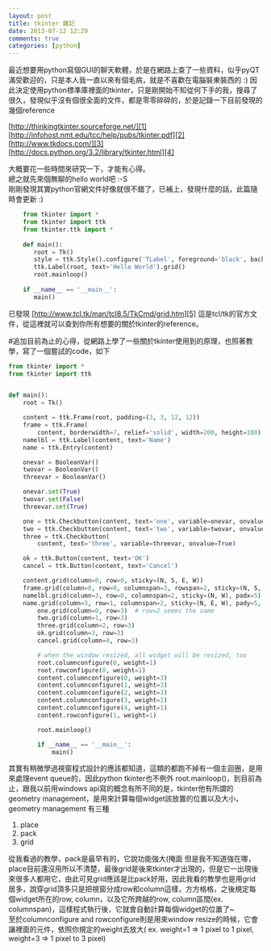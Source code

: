 ```yaml
---
layout: post
title: tkinter 雜記
date: 2013-07-12 12:29
comments: true
categories: [python]
---
```



最近想要用python寫個GUI的聊天軟體，於是在網路上查了一些資料，似乎pyQT滿受歡迎的，只是本人我一直以來有個毛病，就是不喜歡在電腦裝東裝西的 :) 因此決定使用python標準庫裡面的tkinter，只是剛開始不知從何下手的我，搜尋了很久，發現似乎沒有個很全面的文件，都是零零碎碎的，於是記錄一下目前發現的幾個reference  
  
[http://thinkingtkinter.sourceforge.net/][1]  
[http://infohost.nmt.edu/tcc/help/pubs/tkinter.pdf][2]  
[http://www.tkdocs.com/][3]  
[http://docs.python.org/3.2/library/tkinter.html][4]  
  
大概要花一些時間來研究一下，才能有心得。  
總之就先來個無聊的hello world吧 :-S  
剛剛發現其實python官網文件好像就很不錯了，已補上，發現什麼的話，此篇隨時會更新 :)  
  
```python
	from tkinter import *  
	from tkinter import ttk  
	from tkinter.ttk import *  
	  
	def main():  
	   root = Tk()  
	   style = ttk.Style().configure('TLabel', foreground='black', background='green')  
	   ttk.Label(root, text='Hello World').grid()  
	   root.mainloop()  
	  
	if __name__ == '__main__':  
	   main()  
```

已發現 [http://www.tcl.tk/man/tcl8.5/TkCmd/grid.htm][5] 這是tcl/tk的官方文件，從這裡就可以查到你所有想要的關於tkinter的reference。  
  
#追加目前為止的心得，從網路上學了一些關於tkinter使用到的原理，也照著教學，寫了一個嘗試的code，如下

```python
from tkinter import *
from tkinter import ttk


def main():
    root = Tk()

    content = ttk.Frame(root, padding=(3, 3, 12, 12))
    frame = ttk.Frame(
        content, borderwidth=7, relief='solid', width=200, height=100)
    namelbl = ttk.Label(content, text='Name')
    name = ttk.Entry(content)

    onevar = BooleanVar()
    twovar = BooleanVar()
    threevar = BooleanVar()

    onevar.set(True)
    twovar.set(False)
    threevar.set(True)

    one = ttk.Checkbutton(content, text='one', variable=onevar, onvalue=True)
    two = ttk.Checkbutton(content, text='two', variable=twovar, onvalue=True)
    three = ttk.Checkbutton(
        content, text='three', variable=threevar, onvalue=True)

    ok = ttk.Button(content, text='OK')
    cancel = ttk.Button(content, text='Cancel')

    content.grid(column=0, row=0, sticky=(N, S, E, W))
    frame.grid(column=0, row=0, columnspan=3, rowspan=2, sticky=(N, S, E, W))
    namelbl.grid(column=3, row=0, columnspan=2, sticky=(N, W), padx=5)
    name.grid(column=3, row=1, columnspan=2, sticky=(N, E, W), pady=5, padx=5)
        one.grid(column=0, row=3)  # row=2 seems the same
        two.grid(column=1, row=3)
        three.grid(column=2, row=3)
        ok.grid(column=3, row=3)
        cancel.grid(column=4, row=3)

        # when the window resized, all widget will be resized, too
        root.columnconfigure(0, weight=1)
        root.rowconfigure(0, weight=1)
        content.columnconfigure(0, weight=3)
        content.columnconfigure(1, weight=3)
        content.columnconfigure(2, weight=3)
        content.columnconfigure(3, weight=1)
        content.columnconfigure(4, weight=1)
        content.rowconfigure(1, weight=1)

        root.mainloop()

        if __name__ == '__main__':
            main()
```

其實有稍微學過視窗程式設計的應該都知道，這類的都跑不掉有一個主迴圈，是用來處理event queue的，因此python tkinter也不例外 root.mainloop()，到目前為止，跟我以前用windows api寫的概念有所不同的是，tkinter他有所謂的 geometry management，是用來計算每個widget該放置的位置以及大小，geometry management 有三種  

1. place
2. pack
3. grid

從我看過的教學，pack是最早有的，它說功能強大(掩面 但是我不知道強在哪，place目前還沒用所以不清楚，最後grid是後來tkinter才出現的，但是它一出現後來很多人都用它，由此可見grid應該是比pack好用，因此我看的教學也是用grid居多，說穿grid頂多只是把視窗分成row和column這樣，方方格格，之後規定每個widget所在的row, column，以及它所跨越的row, column區間(ex. columnspan)，這樣程式執行後，它就會自動計算每個widget的位置了~  
至於columnconfigure and rowconfigure則是用來window resize的時候，它會讓裡面的元件，依照你規定的weight去放大( ex. weight=1 => 1 pixel to 1 pixel,  weight=3 => 1 pixel to 3 pixel)  
  


[1]: http://thinkingtkinter.sourceforge.net/
[2]: http://infohost.nmt.edu/tcc/help/pubs/tkinter.pdf
[3]: http://www.tkdocs.com/
[4]: http://docs.python.org/3.2/library/tkinter.html
[5]: http://www.tcl.tk/man/tcl8.5/TkCmd/grid.htm
